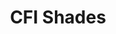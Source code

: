 ---
title: CFI Shades
welcomeText: Welcome to Custom Fabricating Industries
aboutText: Lorem ipsum dolor sit amet, consectetur adipiscing elit. 

---